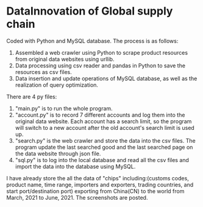 # DataInnovation of Global supply chain

Coded with Python and MySQL database. The process is as follows:  
1. Assembled a web crawler using Python to scrape product resources from original data websites using urllib.  
2. Data processing using csv reader and pandas in Python to save the resources as csv files.  
3. Data insertion and update operations of MySQL database, as well as the realization of query optimization.    


There are 4 py files:  
1. "main.py" is to run the whole program.
2. "account.py" is to record 7 different accounts and log them into the original data website. Each account has a search limit, so the program will switch to a new account after the old account's search limit is used up.
3. "search.py" is the web crawler and store the data into the csv files. The program update the last searched good and the last searched page on the data website through json file.
4. "sql.py" is to log into the local database and read all the csv files and import the data into the database using MySQL.  


I have already store the all the data of "chips" including:(customs codes, product name, time range, importers and exporters, trading countries, and start port/destination port) exporting from China(CN) to the world from March, 2021 to June, 2021. The screenshots are posted.
